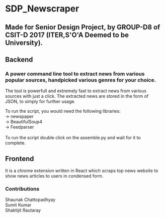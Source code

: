 # SDP_Newscraper

## Made for Senior Design Project, by GROUP-D8 of CSIT-D 2017 (ITER,S'O'A Deemed to be University).

## Backend
### A power command line tool to extract news from various popular sources, handpicked various genres for your choice.

The tool is powerfull and extremely fast to extract news from various sources with just a click. The extracted news are stored in the form of JSON, to simply for further usage.

To run the script, you would need the following libraries:<br />
 -> newspaper<br />
 -> BeautifulSoup4<br />
 -> Feedparser<br />
<br />
To run the script double click on the assemble.py and wait for it to complete.

## Frontend <br />
It is a chrome extension written in React which scraps top news website to show news articles to users in condensed form.

### Contributions

Shaunak Chattopadhyay <br />
Sumit Kumar <br />
Shaktijit Rautaray <br />
